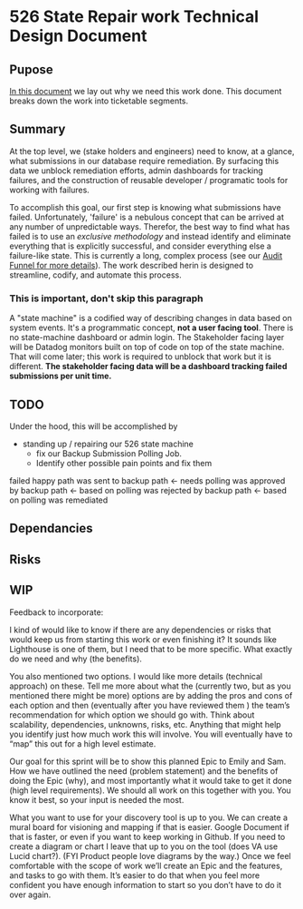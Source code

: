 # 526 State Repair work Technical Design Document

## Pupose
[In this document](https://github.com/department-of-veterans-affairs/va.gov-team/blob/master/products/disability/526ez/engineering_research/untouched_submission_audit/closing_the_blackhole.md) we lay out why we need this work done. This document breaks down the work into ticketable segments.

## Summary
At the top level, we (stake holders and engineers) need to know, at a glance, what submissions in our database require remediation. By surfacing this data we unblock remediation efforts, admin dashboards for tracking failures, and the construction of reusable developer / programatic tools for working with failures.

To accomplish this goal, our first step is knowing what submissions have failed.  Unfortunately, 'failure' is a nebulous concept that can be arrived at any number of unpredictable ways. Therefor, the best way to find what has failed is to use an *exclusive methodology* and instead identify and eliminate everything that is explicitly successful, and consider everything else a failure-like state. This is currently a long, complex process (see our [Audit Funnel for more details](https://github.com/department-of-veterans-affairs/va.gov-team/blob/master/products/disability/526ez/engineering_research/untouched_submission_audit/funnel_logic.md)). The work described herin is designed to streamline, codify, and automate this process.

### This is important, don't skip this paragraph
A "state machine" is a codified way of describing changes in data based on system events. It's a programmatic concept, **not a user facing tool**. There is no state-machine dashboard or admin login. The Stakeholder facing layer will be Datadog monitors built on top of code on top of the state machine. That will come later; this work is required to unblock that work but it is different. **The stakeholder facing data will be a dashboard tracking failed submissions per unit time.**

## TODO
Under the hood, this will be accomplished by
- standing up / repairing our 526 state machine
  - fix our Backup Submission Polling Job. 
  - Identify other possible pain points and fix them

failed happy path
was sent to backup path <- needs polling
was approved by backup path <- based on polling
was rejected by backup path <- based on polling
was remediated


## Dependancies

## Risks

## WIP

Feedback to incorporate:

I kind of would like to know if there are any dependencies or risks that would keep us from starting this work or even finishing it? It sounds like Lighthouse is one of them, but I need that to be more specific. What exactly do we need and why (the benefits).

You also mentioned two options. I would like more details (technical approach) on these. Tell me more about what the (currently two, but as you mentioned there might be more) options are by adding the pros and cons of each option and then (eventually after you have reviewed them ) the team’s recommendation for which option we should go with. Think about scalability, dependencies, unknowns, risks, etc. Anything that might help you identify just how much work this will involve. You will eventually have to “map” this out for a high level estimate.

Our goal for this sprint will be to show this planned Epic to Emily and Sam. How we have outlined the need (problem statement) and the benefits of doing the Epic (why), and most importantly what it would take to get it done (high level requirements). We should all work on this together with you. You know it best, so your input is needed the most.

What you want to use for your discovery tool is up to you. We can create a mural board for visioning and mapping if that is easier. Google Document if that is faster, or even if you want to keep working in Github. If you need to create a diagram or chart I leave that up to you on the tool (does VA use Lucid chart?). (FYI Product people love diagrams by the way.) Once we feel comfortable with the scope of work we’ll create an Epic and the features, and tasks to go with them. It’s easier to do that when you feel more confident you have enough information to start so you don’t have to do it over again.
